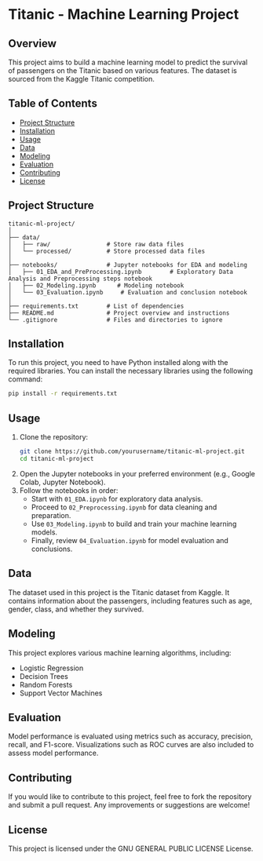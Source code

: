 # Titanic - Machine Learning Project

## Overview
This project aims to build a machine learning model to predict the survival of passengers on the Titanic based on various features. The dataset is sourced from the Kaggle Titanic competition.

## Table of Contents
- [Project Structure](#project-structure)
- [Installation](#installation)
- [Usage](#usage)
- [Data](#data)
- [Modeling](#modeling)
- [Evaluation](#evaluation)
- [Contributing](#contributing)
- [License](#license)

## Project Structure
```
titanic-ml-project/
│
├── data/
│   ├── raw/                # Store raw data files
│   └── processed/          # Store processed data files
│
├── notebooks/              # Jupyter notebooks for EDA and modeling
│   ├── 01_EDA_and_PreProcessing.ipynb        # Exploratory Data Analysis and Preprocessing steps notebook
│   ├── 02_Modeling.ipynb      # Modeling notebook
│   └── 03_Evaluation.ipynb     # Evaluation and conclusion notebook
│
├── requirements.txt        # List of dependencies
├── README.md               # Project overview and instructions
└── .gitignore              # Files and directories to ignore
```

## Installation
To run this project, you need to have Python installed along with the required libraries. You can install the necessary libraries using the following command:
```bash
pip install -r requirements.txt
```

## Usage
1. Clone the repository:
   ```bash
   git clone https://github.com/yourusername/titanic-ml-project.git
   cd titanic-ml-project
   ```
2. Open the Jupyter notebooks in your preferred environment (e.g., Google Colab, Jupyter Notebook).
3. Follow the notebooks in order:
   - Start with `01_EDA.ipynb` for exploratory data analysis.
   - Proceed to `02_Preprocessing.ipynb` for data cleaning and preparation.
   - Use `03_Modeling.ipynb` to build and train your machine learning models.
   - Finally, review `04_Evaluation.ipynb` for model evaluation and conclusions.

## Data
The dataset used in this project is the Titanic dataset from Kaggle. It contains information about the passengers, including features such as age, gender, class, and whether they survived.

## Modeling
This project explores various machine learning algorithms, including:
- Logistic Regression
- Decision Trees
- Random Forests
- Support Vector Machines

## Evaluation
Model performance is evaluated using metrics such as accuracy, precision, recall, and F1-score. Visualizations such as ROC curves are also included to assess model performance.

## Contributing
If you would like to contribute to this project, feel free to fork the repository and submit a pull request. Any improvements or suggestions are welcome!

## License
This project is licensed under the GNU GENERAL PUBLIC LICENSE License.
